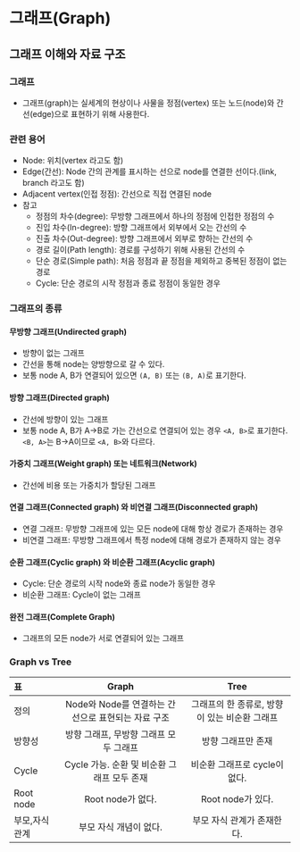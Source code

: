 # 그래프(Graph)

## 그래프 이해와 자료 구조

### 그래프

- 그래프(graph)는 실세계의 현상이나 사물을 정점(vertex) 또는 노드(node)와 간선(edge)으로 표현하기 위해 사용한다.

### 관련 용어

- Node: 위치(vertex 라고도 함)
- Edge(간선): Node 간의 관계를 표시하는 선으로 node를 연결한 선이다.(link, branch 라고도 함)
- Adjacent vertex(인접 정점): 간선으로 직접 연결된 node
- 참고
  - 정점의 차수(degree): 무방향 그래프에서 하나의 정점에 인접한 정점의 수
  - 진입 차수(In-degree): 방향 그래프에서 외부에서 오는 간선의 수
  - 진출 차수(Out-degree): 방향 그래프에서 외부로 향하는 간선의 수
  - 경로 길이(Path length): 경로를 구성하기 위해 사용된 간선의 수
  - 단순 경로(Simple path): 처음 정점과 끝 정점을 제외하고 중복된 정점이 없는 경로
  - Cycle: 단순 경로의 시작 정점과 종료 정점이 동일한 경우

### 그래프의 종류

#### 무방향 그래프(Undirected graph)

- 방향이 없는 그래프
- 간선을 통해 node는 양방향으로 갈 수 있다.
- 보통 node A, B가 연결되어 있으면 `(A, B)` 또는 `(B, A)`로 표기한다.

#### 방향 그래프(Directed graph)

- 간선에 방향이 있는 그래프
- 보통 node A, B가 A->B로 가는 간선으로 연결되어 있는 경우 `<A, B>`로 표기한다.  
  `<B, A>`는 B->A이므로 `<A, B>`와 다르다.

#### 가중치 그래프(Weight graph) 또는 네트워크(Network)

- 간선에 비용 또는 가중치가 할당된 그래프

#### 연결 그래프(Connected graph) 와 비연결 그래프(Disconnected graph)

- 연결 그래프: 무방향 그래프에 있는 모든 node에 대해 항상 경로가 존재하는 경우
- 비연결 그래프: 무방향 그래프에서 특정 node에 대해 경로가 존재하지 않는 경우

#### 순환 그래프(Cyclic graph) 와 비순환 그래프(Acyclic graph)

- Cycle: 단순 경로의 시작 node와 종료 node가 동일한 경우
- 비순환 그래프: Cycle이 없는 그래프

#### 완전 그래프(Complete Graph)

- 그래프의 모든 node가 서로 연결되어 있는 그래프

### Graph vs Tree

| 표             |                       Graph                        |                     Tree                      |
| :------------- | :------------------------------------------------: | :-------------------------------------------: |
| 정의           | Node와 Node를 연결하는 간선으로 표현되는 자료 구조 | 그래프의 한 종류로, 방향이 있는 비순환 그래프 |
| 방향성         |       방향 그래프, 무방향 그래프 모두 그래프       |              방향 그래프만 존재               |
| Cycle          |    Cycle 가능. 순환 및 비순환 그래프 모두 존재     |         비순환 그래프로 cycle이 없다.         |
| Root node      |                 Root node가 없다.                  |               Root node가 있다.               |
| 부모,자식 관계 |               부모 자식 개념이 없다.               |          부모 자식 관계가 존재한다.           |
